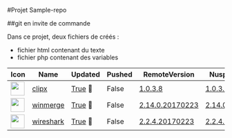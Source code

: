 #Projet Sample-repo

##git en invite de commande

Dans ce projet, deux fichiers de créés :

* fichier html contenant du texte
* fichier php contenant des variables

|Icon|Name|Updated|Pushed|RemoteVersion|NuspecVersion|
|---|---|---|---|---|---|
|<img src="" width="32" height="32"/>|[clipx](https://chocolatey.org/packages/clipx/1.0.3.8)|[True](#clipx) &#x1F538;|False|[1.0.3.8](http://bluemars.org/clipx/)|[1.0.3.8]()|
|<img src="http://a.fsdn.com/con/icons/wi/winmerge@sf.net/winmerge.png" width="32" height="32"/>|[winmerge](https://chocolatey.org/packages/winmerge/2.14.0.20170223)|[True](#winmerge) &#x1F538;|False|[2.14.0.20170223](http://winmerge.org/)|[2.14.0.20170223](https://github.com/kujotx/chocolatey-packages/tree/master/winmerge)|
|<img src="http://cdn.rawgit.com/kujotx/chocolatey-packages/master/icons/wireshark.png" width="32" height="32"/>|[wireshark](https://chocolatey.org/packages/wireshark/2.2.4.20170223)|[True](#wireshark) &#x1F538;|False|[2.2.4.20170223](http://www.wireshark.org)|[2.2.4.20170223](https://github.com/kujotx/chocolatey-packages/tree/master/wireshark)|
